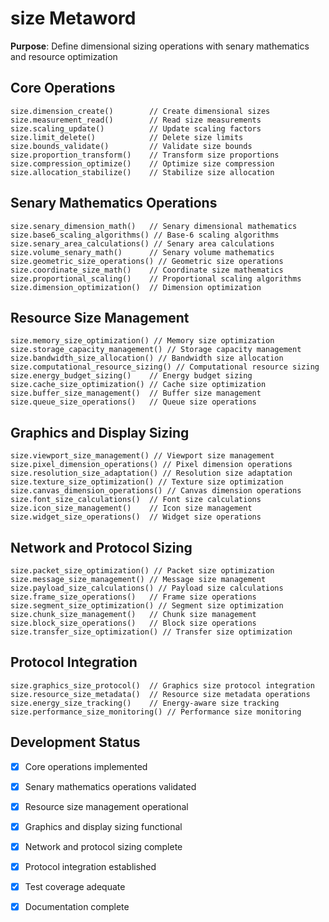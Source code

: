 # size Metaword

**Purpose**: Define dimensional sizing operations with senary mathematics and resource optimization

## Core Operations

```hyphos
size.dimension_create()        // Create dimensional sizes
size.measurement_read()        // Read size measurements
size.scaling_update()          // Update scaling factors
size.limit_delete()            // Delete size limits
size.bounds_validate()         // Validate size bounds
size.proportion_transform()    // Transform size proportions
size.compression_optimize()    // Optimize size compression
size.allocation_stabilize()    // Stabilize size allocation
```

## Senary Mathematics Operations

```hyphos
size.senary_dimension_math()   // Senary dimensional mathematics
size.base6_scaling_algorithms() // Base-6 scaling algorithms
size.senary_area_calculations() // Senary area calculations
size.volume_senary_math()      // Senary volume mathematics
size.geometric_size_operations() // Geometric size operations
size.coordinate_size_math()    // Coordinate size mathematics
size.proportional_scaling()    // Proportional scaling algorithms
size.dimension_optimization()  // Dimension optimization
```

## Resource Size Management

```hyphos
size.memory_size_optimization() // Memory size optimization
size.storage_capacity_management() // Storage capacity management
size.bandwidth_size_allocation() // Bandwidth size allocation
size.computational_resource_sizing() // Computational resource sizing
size.energy_budget_sizing()    // Energy budget sizing
size.cache_size_optimization() // Cache size optimization
size.buffer_size_management()  // Buffer size management
size.queue_size_operations()   // Queue size operations
```

## Graphics and Display Sizing

```hyphos
size.viewport_size_management() // Viewport size management
size.pixel_dimension_operations() // Pixel dimension operations
size.resolution_size_adaptation() // Resolution size adaptation
size.texture_size_optimization() // Texture size optimization
size.canvas_dimension_operations() // Canvas dimension operations
size.font_size_calculations()  // Font size calculations
size.icon_size_management()    // Icon size management
size.widget_size_operations()  // Widget size operations
```

## Network and Protocol Sizing

```hyphos
size.packet_size_optimization() // Packet size optimization
size.message_size_management() // Message size management
size.payload_size_calculations() // Payload size calculations
size.frame_size_operations()   // Frame size operations
size.segment_size_optimization() // Segment size optimization
size.chunk_size_management()   // Chunk size management
size.block_size_operations()   // Block size operations
size.transfer_size_optimization() // Transfer size optimization
```

## Protocol Integration

```hyphos
size.graphics_size_protocol()  // Graphics size protocol integration
size.resource_size_metadata()  // Resource size metadata operations
size.energy_size_tracking()    // Energy-aware size tracking
size.performance_size_monitoring() // Performance size monitoring
```

## Development Status

- [x] Core operations implemented
- [x] Senary mathematics operations validated
- [x] Resource size management operational
- [x] Graphics and display sizing functional
- [x] Network and protocol sizing complete
- [x] Protocol integration established
- [x] Test coverage adequate
- [x] Documentation complete

